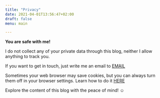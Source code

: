 ```yaml
---
title: "Privacy"
date: 2021-04-01T13:56:47+02:00
draft: false
menu: main

---
```


**You are safe with me!**

I do not collect any of your private data through this blog, neither I allow anything to track you. 

If you want to get in touch, just write me an email to [EMAIL](mailto:contact@darek.blog)

Sometimes your web browser may save cookies, but you can always turn them off in your browser settings. Learn how to do it [HERE](https://www.wikihow.com/Disable-Cookies)

Explore the content of this blog with the peace of mind!  :relaxed: